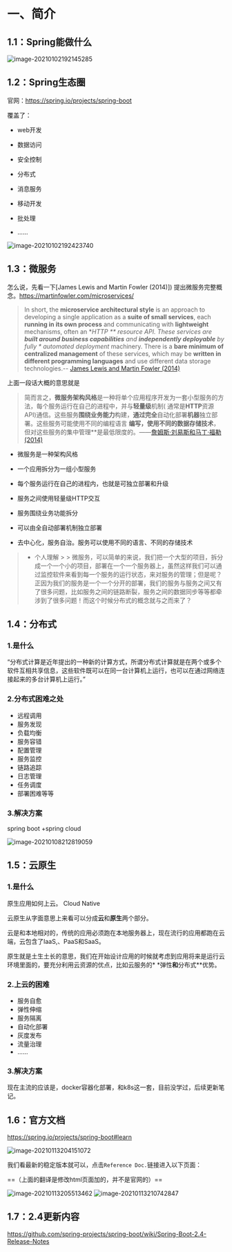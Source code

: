 # 一、简介

## 1.1：Spring能做什么

<img src="./images/image-20210102192145285.png" alt="image-20210102192145285" />

## 1.2：Spring生态圈

官网：https://spring.io/projects/spring-boot

覆盖了：

+ web开发

+ 数据访问

+ 安全控制

+ 分布式

+ 消息服务

+ 移动开发

+ 批处理

+ ......

<img src="./images/image-20210102192423740.png" alt="image-20210102192423740" />

## 1.3：微服务

怎么说，先看一下[James Lewis and Martin Fowler (2014)])  提出微服务完整概念。https://martinfowler.com/microservices/



> In short, the **microservice architectural style** is an approach to developing a single application as a **suite of
small services**, each **running in its own process** and communicating with **lightweight** mechanisms, often an **HTTP
** resource API. These services are **built around business capabilities** and **independently deployable** by fully *
*automated deployment** machinery. There is a **bare minimum of centralized management** of these services, which may be
**written in different programming languages** and use different data storage
> technologies.-- [James Lewis and Martin Fowler (2014)]()



上面一段话大概的意思就是



> 简而言之，**微服务架构风格**是一种将单个应用程序开发为一套小型服务的方法，每个服务运行在自己的进程中，并与**轻量级**机制(
> 通常是**HTTP**资源API)通信。这些服务**围绕业务能力**构建，**通过完全**自动化部署**机器**独立部署。这些服务可能使用不同的编程语言
**编写，使用不同的数据存储技术**，但对这些服务的集中管理**是最低限度的。——[詹姆斯·刘易斯和马丁·福勒(2014)]()

+ 微服务是一种架构风格

+ 一个应用拆分为一组小型服务

+ 每个服务运行在自己的进程内，也就是可独立部署和升级

+ 服务之间使用轻量级HTTP交互

+ 服务围绕业务功能拆分

+ 可以由全自动部署机制独立部署

+ 去中心化，服务自治。服务可以使用不同的语言、不同的存储技术

> + 个人理解
    >
    >
    微服务，可以简单的来说，我们把一个大型的项目，拆分成一个一个小的项目，部署在一个一个服务器上，虽然这样我们可以通过监控软件来看到每一个服务的运行状态，来对服务的管理；但是呢？正因为我们的服务是一个一个分开的部署，我们的服务与服务之间又有了很多问题，比如服务之间的链路断裂，服务之间的数据同步等等都牵涉到了很多问题！而这个时候分布式的概念就与之而来了？

## 1.4：分布式

### 1.是什么

“分布式计算是近年提出的一种新的计算方式，所谓分布式计算就是在两个或多个软件互相共享信息，这些软件既可以在同一台计算机上运行，也可以在通过网络连接起来的多台计算机上运行。”

### 2.分布式困难之处

+ 远程调用
+ 服务发现
+ 负载均衡
+ 服务容错
+ 配置管理
+ 服务监控
+ 链路追踪
+ 日志管理
+ 任务调度
+ 部署困难等等

### 3.解决方案

spring boot +spring cloud



<img src="./images/image-20210108212819059.png" alt="image-20210108212819059" />

## 1.5：云原生

### 1.是什么

原生应用如何上云。 Cloud Native

云原生从字面意思上来看可以分成**云**和**原生**两个部分。

云是和本地相对的，传统的应用必须跑在本地服务器上，现在流行的应用都跑在云端，云包含了IaaS,、PaaS和SaaS。

原生就是土生土长的意思，我们在开始设计应用的时候就考虑到应用将来是运行云环境里面的，要充分利用云资源的优点，比如️云服务的*
*弹性**和**分布式**优势。

### 2.上云的困难

- 服务自愈
- 弹性伸缩
- 服务隔离
- 自动化部署
- 灰度发布
- 流量治理
- ......

### 3.解决方案

现在主流的应该是，docker容器化部署，和k8s这一套，目前没学过，后续更新笔记。

## 1.6：官方文档

https://spring.io/projects/spring-boot#learn

<img src="./images/image-20210113204151072.png" alt="image-20210113204151072" />



我们看最新的稳定版本就可以，点击`Reference Doc.`链接进入以下页面：

==（上面的翻译是修改html页面加的，并不是官网的）==

<img src="./images/image-20210113205513462.png" alt="image-20210113205513462" />





<img src="./images/image-20210113210742847.png" alt="image-20210113210742847" />

## 1.7：2.4更新内容

https://github.com/spring-projects/spring-boot/wiki/Spring-Boot-2.4-Release-Notes




